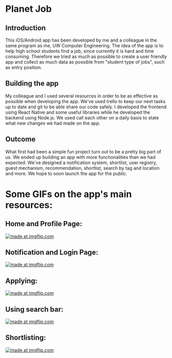 # Planet Job
## Introduction
This iOS/Android app has been developed by me and a colleague in the same program as me, UW Computer Engineering.
The idea of the app is to help high school students find a job, since currently it is hard and time consuming.
Therefore we tried as much as possible to create a user friendly app and collect as much data as possible from "student type of jobs", such as entry position.
## Building the app
My colleague and I used several resources in order to be as effective as possible when developing the app. We've used trello to keep our next tasks up to date and git to be able share our code safely. I developed the frontend using React Native and some useful libraries while he developed the backend using Node.js. We used call each other on a daily basis to state what new changes we had made on the app.
## Outcome
What first had been a simple fun project turn out to be a pretty big part of us. We ended up building an app with more functionalities than we had expected. We've designed a notification system, shortlist, user registry, guest mechanism, recommendation, shortlist, search by tag and location and more. We hope to soon launch the app for the public.
# Some GIFs on the app's main resources:

## Home and Profile Page:
<a href="https://imgflip.com/gif/30zfe6"><img src="https://i.imgflip.com/30zfe6.gif" title="made at imgflip.com"/></a>

## Notification and Login Page:
<a href="https://imgflip.com/gif/30zfk9"><img src="https://i.imgflip.com/30zfk9.gif" title="made at imgflip.com"/></a>

## Applying:
<a href="https://imgflip.com/gif/30zglc"><img src="https://i.imgflip.com/30zglc.gif" title="made at imgflip.com"/></a>

## Using search bar:
<a href="https://imgflip.com/gif/30zgxd"><img src="https://i.imgflip.com/30zgxd.gif" title="made at imgflip.com"/></a>

## Shortlisting:
<a href="https://imgflip.com/gif/30zh4n"><img src="https://i.imgflip.com/30zh4n.gif" title="made at imgflip.com"/></a>


